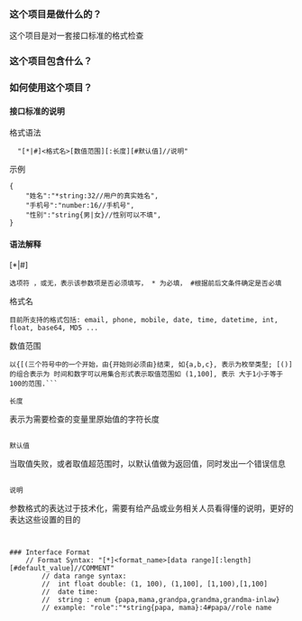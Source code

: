 ### 这个项目是做什么的？
这个项目是对一套接口标准的格式检查

### 这个项目包含什么？

### 如何使用这个项目？

#### 接口标准的说明

格式语法 
```
  "[*|#]<格式名>[数值范围][:长度][#默认值]//说明"
```
示例
```
{
	"姓名":"*string:32//用户的真实姓名",
	"手机号":"number:16//手机号",
	"性别":"string{男|女}//性别可以不填",
}
```

#### 语法解释
[*|#] 
```
选项符 ，或无，表示该参数项是否必须填写， * 为必填， #根据前后文条件确定是否必填
```

格式名
```
目前所支持的格式包括: email, phone, mobile, date, time, datetime, int, float, base64, MD5 ...
```
数值范围
```
以{[(三个符号中的一个开始，由{开始则必须由}结束, 如{a,b,c}, 表示为枚举类型; [()] 的组合表示为 时间和数字可以用集合形式表示取值范围如 (1,100], 表示 大于1小于等于100的范围.```

长度
```
   表示为需要检查的变量里原始值的字符长度
```

默认值
```
   当取值失败，或者取值超范围时，以默认值做为返回值，同时发出一个错误信息
```

说明
```
   参数格式的表达过于技术化，需要有给产品或业务相关人员看得懂的说明，更好的表达这些设置的目的
```


### Interface Format 
    // Format Syntax: "[*]<format_name>[data range][:length][#default_value]//COMMENT"
		// data range syntax:
		// 	int float double: (1, 100), (1,100], [1,100),[1,100] 
		//  date time: 
		//  string : enum {papa,mama,grandpa,grandma,grandma-inlaw}
		// example: "role":"*string{papa, mama}:4#papa//role name 

